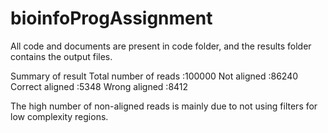 # bioinfoProgAssignment

All code and documents are present in code folder, and the results folder contains the output files.

Summary of result
Total number of reads :100000
Not aligned :86240
Correct aligned :5348
Wrong aligned :8412

The high number of non-aligned reads is mainly due to not using filters for low complexity regions.
